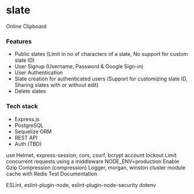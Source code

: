 # slate
Online Clipboard

### Features
* Public slates (Limit in no of characters of a slate, No support for custom slate ID)
* User Signup (Username, Password & Google Sign-in)
* User Authentication
* Slate creation for authenticated users (Support for customizing slate ID, Sharing slates with or without edit)
* Delete slates

### Tech stack
* Express.js
* PostgreSQL
* Sequelize ORM
* REST API
* Auth (TBD)

use Helmet, express-session, cors, csurf, bcrypt
account lockout
Limit concurrent requests using a middleware
NODE_ENV=production
Enable Gzip Compression (compression)
Logger, morgan, winston
cluster module
cache with Redis
Test
Documentation

ESLint, eslint-plugin-node, eslint-plugin-node-security
dotenv
